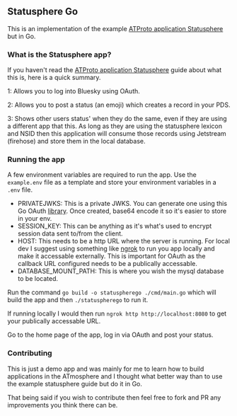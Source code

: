 ## Statusphere Go

This is an implementation of the example [ATProto application Statusphere](https://atproto.com/guides/applications) but in Go.

### What is the Statusphere app?
If you haven't read the [ATProto application Statusphere](https://atproto.com/guides/applications) guide about what this is, here is a quick summary.

1: Allows you to log into Bluesky using OAuth.

2: Allows you to post a status (an emoji) which creates a record in your PDS.

3: Shows other users status' when they do the same, even if they are using a different app that this. As long as they are using the statusphere lexicon and NSID then this application will consume those records using Jetstream (firehose) and store them in the local database.

### Running the app

A few environment variables are required to run the app. Use the `example.env` file as a template and store your environment variables in a `.env` file.

* PRIVATEJWKS: This is a private JWKS. You can generate one using this Go OAuth [library](https://github.com/haileyok/atproto-oauth-golang). Once created, base64 encode it so it's easier to store in your env.
* SESSION_KEY: This can be anything as it's what's used to encrypt session data sent to/from the client.
* HOST: This needs to be a http URL where the server is running. For local dev I suggest using something like [ngrok](https://ngrok.com) to run you app locally and make it accessable externally. This is important for OAuth  as the callback URL configured needs to be a publically accessable.
* DATABASE_MOUNT_PATH: This is where you wish the mysql database to be located.

Run the command `go build -o statuspherego ./cmd/main.go` which will  build the app and then `./statuspherego` to run it.

If running locally I would then run `ngrok http http://localhost:8080` to get your publically accessable URL.

Go to the home page of the app, log in via OAuth and post your status.

### Contributing
This is just a demo app and was mainly for me to learn how to build applications in the ATmosphere and I thought what better way than to use the example statusphere guide but do it in Go.

That being said if you wish to contribute then feel free to fork and PR any improvements you think there can be.
